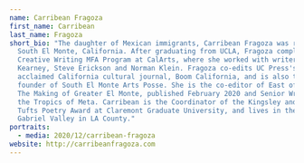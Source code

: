 ```yaml
---
name: Carribean Fragoza
first_name: Carribean
last_name: Fragoza
short_bio: "The daughter of Mexican immigrants, Carribean Fragoza was raised in
  South El Monte, California. After graduating from UCLA, Fragoza completed the
  Creative Writing MFA Program at CalArts, where she worked with writers Douglas
  Kearney, Steve Erickson and Norman Klein. Fragoza co-edits UC Press's
  acclaimed California cultural journal, Boom California, and is also the
  founder of South El Monte Arts Posse. She is the co-editor of East of East:
  The Making of Greater El Monte, published February 2020 and Senior Writer at
  the Tropics of Meta. Carribean is the Coordinator of the Kingsley and Kate
  Tufts Poetry Award at Claremont Graduate University, and lives in the San
  Gabriel Valley in LA County."
portraits:
  - media: 2020/12/carribean-fragoza
website: http://carribeanfragoza.com
---
```

